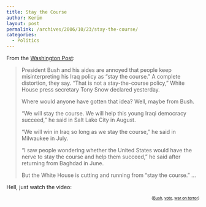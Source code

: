 ```yaml
---
title: Stay the Course
author: Kerim
layout: post
permalink: /archives/2006/10/23/stay-the-course/
categories:
  - Politics
---
```

From the <a href="http://www.washingtonpost.com/wp-dyn/content/article/2006/10/23/AR2006102301053_pf.html" onclick="_gaq.push(['_trackEvent', 'outbound-article', 'http://www.washingtonpost.com/wp-dyn/content/article/2006/10/23/AR2006102301053_pf.html', 'Washington Post']);" >Washington Post</a>:

> President Bush and his aides are annoyed that people keep misinterpreting his Iraq policy as &#8220;stay the course.&#8221; A complete distortion, they say. &#8220;That is not a stay-the-course policy,&#8221; White House press secretary Tony Snow declared yesterday.
> 
> Where would anyone have gotten that idea? Well, maybe from Bush.
> 
> &#8220;We will stay the course. We will help this young Iraqi democracy succeed,&#8221; he said in Salt Lake City in August.
> 
> &#8220;We will win in Iraq so long as we stay the course,&#8221; he said in Milwaukee in July.
> 
> &#8220;I saw people wondering whether the United States would have the nerve to stay the course and help them succeed,&#8221; he said after returning from Baghdad in June.
> 
> But the White House is cutting and running from &#8220;stay the course.&#8221; &#8230; 

Hell, just watch the video:

  
<!-- technorati tags start -->

<div style="text-align:right;">
  <span style="font-size:x-small;">{<a href="http://www.technorati.com/tag/Bush" onclick="_gaq.push(['_trackEvent', 'outbound-article', 'http://www.technorati.com/tag/Bush', 'Bush']);"  rel="tag">Bush</a>, <a href="http://www.technorati.com/tag/vote" onclick="_gaq.push(['_trackEvent', 'outbound-article', 'http://www.technorati.com/tag/vote', 'vote']);"  rel="tag">vote</a>, <a href="http://www.technorati.com/tag/war on terror" onclick="_gaq.push(['_trackEvent', 'outbound-article', 'http://www.technorati.com/tag/war on terror', 'war on terror']);"  rel="tag">war on terror</a>}</span>


<!-- technorati tags end -->

